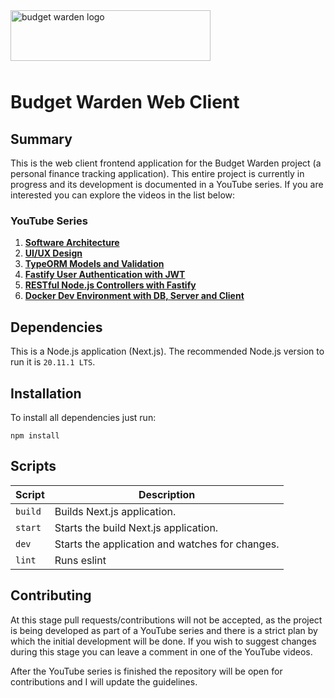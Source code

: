 <img src="https://i.imgur.com/lX2NzV2.png" alt="budget warden logo" width="320" height="81" style="margin-bottom: 10px;"/>

# Budget Warden Web Client

## Summary

This is the web client frontend application for the Budget Warden project (a personal finance tracking application). This entire project is currently in progress and its development is documented in a YouTube series. If you are interested you can explore the videos in the list below:

### YouTube Series

1. [**Software Architecture**](https://youtu.be/Z3OEsK2fUl8)
2. [**UI/UX Design**](https://youtu.be/D_TpsGgVdwY)
3. [**TypeORM Models and Validation**](https://youtu.be/BxH9NYMuTrU)
4. [**Fastify User Authentication with JWT**](https://youtu.be/vVF8Szpx8Ho)
5. [**RESTful Node.js Controllers with Fastify**](https://youtu.be/vgfkQX8VVEM)
6. [**Docker Dev Environment with DB, Server and Client**](https://youtu.be/Cco_uGFwJyg)

## Dependencies

This is a Node.js application (Next.js). The recommended Node.js version to run it is `20.11.1 LTS`.

## Installation

To install all dependencies just run:

```
npm install
```

## Scripts

| Script | Description |
|-|-|
| `build` | Builds Next.js application. |
| `start` | Starts the build Next.js application. |
| `dev` | Starts the application and watches for changes. |
| `lint` | Runs eslint |

## Contributing

At this stage pull requests/contributions will not be accepted, as the project is being developed as part of a YouTube series and there is a strict plan by which the initial development will be done. If you wish to suggest changes during this stage you can leave a comment in one of the YouTube videos.

After the YouTube series is finished the repository will be open for contributions and I will update the guidelines.
